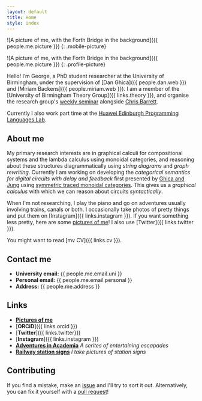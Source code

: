 ```yaml
---
layout: default
title: Home
style: index
---
```


![A picture of me, with the Forth Bridge in the background]({{ people.me.picture }})
{: .mobile-picture}

![A picture of me, with the Forth Bridge in the background]({{ people.me.picture }})
{: .profile-picture}

Hello! I’m George, a PhD student researcher at the University of Birmingham, under the supervision of [Dan Ghica]({{ people.dan.web }}) and [Miriam Backens]({{ people.miriam.web }}).
I am a member of the [University of Birmingham Theory Group]({{ links.theory }}), and organise the research group's [weekly seminar](http://talks.bham.ac.uk/show/index/86) alongside [Chris Barrett](https://chrisbarrett2.github.io/).

Currently I also work part time at the [Huawei Edinburgh Programming Languages Lab](https://blogs.ed.ac.uk/he-lab/).

## About me

My primary research interests are in graphical calculi for compositional systems and the lambda calculus using monoidal categories, and reasoning about these structures diagrammatically using *string diagrams* and *graph rewriting*.
Currently I am working on developing the *categorical semantics for digital circuits with delay and feedback* first presented by [Ghica and Jung](https://doi.org/10.4230/LIPIcs.CSL.2017.24) using [symmetric traced monoidal categories](https://en.wikipedia.org/wiki/Traced_monoidal_category).
This gives us a *graphical calculus* with which we can reason about circuits *syntactically*.

When I'm not researching, I play the piano and go on adventures usually involving trains, canals or both.
I occasionally take photos of pretty things and put them on [Instagram]({{ links.instagram }}).
If you want something less pretty, here are some [pictures of me](/pictures)!
I also use [Twitter]({{ links.twitter }}).

You might want to read [mv CV]({{ links.cv }}).

## Contact me

* **University email:** {{ people.me.email.uni }}
* **Personal email:** {{ people.me.email.personal }}
* **Address:** {{ people.me.address }}
## Links

* [**Pictures of me**](/pictures)
* [**ORCiD**]({{ links.orcid }})
* [**Twitter**]({{ links.twitter}})
* [**Instagram**]({{ links.instagram }})
* [**Adventures in Academia**](/adventures) *A serites of entertaining escapades*
* [**Railway station signs**](/trains/stations) *I take pictures of station signs*

## Contributing

If you find a mistake, make an [issue](https://github.com/georgejkaye/georgejkaye.github.io/issues) and I'll try to sort it out.
Alternatively, you can fix it yourself with a [pull request](https://github.com/georgejkaye/georgejkaye.github.io/pulls)!
